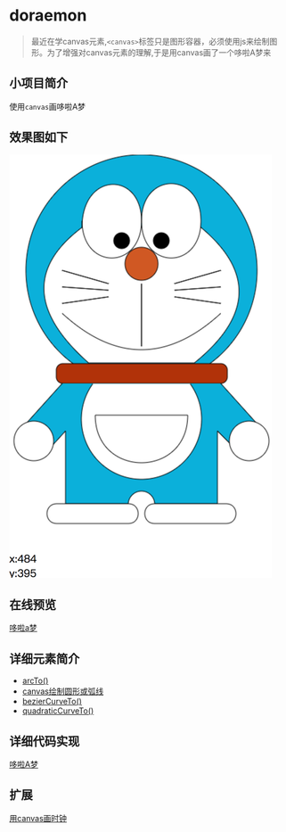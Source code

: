 # doraemon

> 最近在学canvas元素,`<canvas>`标签只是图形容器，必须使用js来绘制图形。为了增强对canvas元素的理解,于是用canvas画了一个哆啦A梦来

## 小项目简介 

使用`canvas`画哆啦A梦

## 效果图如下

 ![](https://github.com/726664809/doraemon/raw/master/img/Doraemon.png)
 
## 在线预览

[哆啦a梦](https://shenzekun.github.io/doraemon/Doraemon.html)
 
## 详细元素简介
- [arcTo()](http://www.365mini.com/page/html5-canvas-arcto.htm)
- [canvas绘制圆形或弧线](http://www.365mini.com/page/html5-canvas-circle.htm)
- [bezierCurveTo()](http://www.w3school.com.cn/tags/canvas_beziercurveto.asp)
- [quadraticCurveTo() ](http://www.w3school.com.cn/tags/canvas_quadraticcurveto.asp)

## 详细代码实现

[哆啦A梦](https://github.com/726664809/doraemon/blob/master/Doraemon.html)

## 扩展

[用canvas画时钟](http://heeroluo.net/article/detail/95/draw-clock-in-canvas)
 
 
 
 
  
 
 

  
    
    
 














